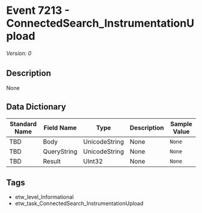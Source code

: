 # Event 7213 - ConnectedSearch_InstrumentationUpload
###### Version: 0

## Description
None

## Data Dictionary
|Standard Name|Field Name|Type|Description|Sample Value|
|---|---|---|---|---|
|TBD|Body|UnicodeString|None|`None`|
|TBD|QueryString|UnicodeString|None|`None`|
|TBD|Result|UInt32|None|`None`|

## Tags
* etw_level_Informational
* etw_task_ConnectedSearch_InstrumentationUpload
